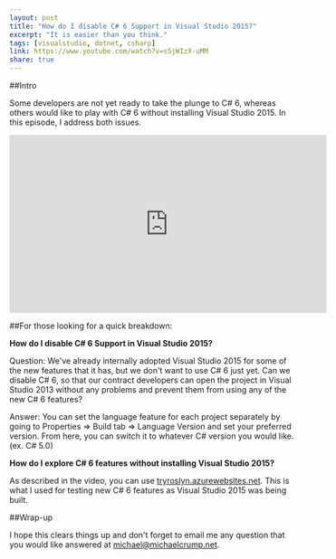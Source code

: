 ```yaml
---
layout: post
title: "How do I disable C# 6 Support in Visual Studio 2015?"
excerpt: "It is easier than you think."
tags: [visualstudio, dotnet, csharp]
link: https://www.youtube.com/watch?v=s5jWIzX-uMM
share: true
---
```

##Intro

Some developers are not yet ready to take the plunge to C# 6, whereas others would like to play with C# 6 without installing Visual Studio 2015. In this episode, I address both issues. 

<iframe width="560" height="315" src="https://www.youtube.com/embed/s5jWIzX-uMM" frameborder="0" allowfullscreen></iframe>

##For those looking for a quick breakdown: 

**How do I disable C# 6 Support in Visual Studio 2015?**

Question: We've already internally adopted Visual Studio 2015 for some of the new features that it has, but we don't want to use C# 6 just yet. Can we disable C# 6, so that our contract developers can open the project in Visual Studio 2013 without any problems and prevent them from using any of the new C# 6 features? 

Answer: You can set the language feature for each project separately by going to Properties => Build tab => Language Version and set your preferred version. From here, you can switch it to whatever C# version you would like. (ex. C# 5.0)

**How do I explore C# 6 features without installing Visual Studio 2015?**

As described in the video, you can use [tryroslyn.azurewebsites.net](http://tryroslyn.azurewebsites.net/). This is what I used for testing new C# 6 features as Visual Studio 2015 was being built.  

##Wrap-up

I hope this clears things up and don't forget to email me any question that you would like answered at michael@michaelcrump.net. 